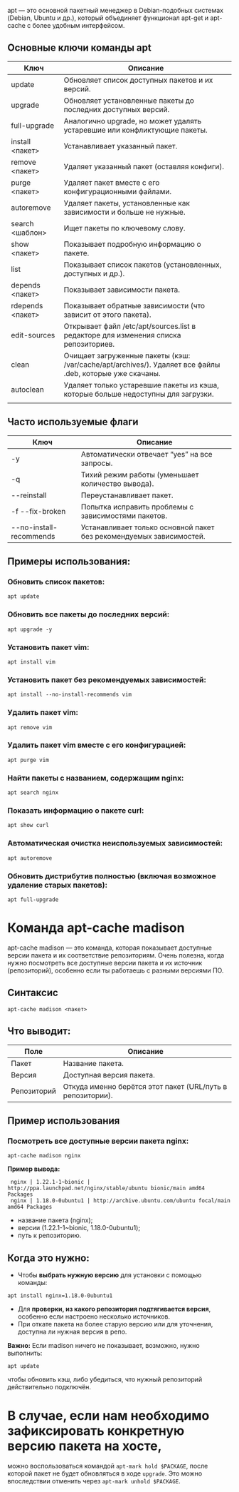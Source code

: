 apt — это основной пакетный менеджер в Debian-подобных системах (Debian, Ubuntu и др.), который объединяет функционал apt-get и apt-cache с более удобным интерфейсом.

## **Основные ключи команды apt**

| **Ключ**         | **Описание**                                                                                             |
| ---------------- | -------------------------------------------------------------------------------------------------------- |
| update           | Обновляет список доступных пакетов и их версий.                                                          |
| upgrade          | Обновляет установленные пакеты до последних доступных версий.                                            |
| full-upgrade     | Аналогично upgrade, но может удалять устаревшие или конфликтующие пакеты.                                |
| install <пакет>  | Устанавливает указанный пакет.                                                                           |
| remove <пакет>   | Удаляет указанный пакет (оставляя конфиги).                                                              |
| purge <пакет>    | Удаляет пакет вместе с его конфигурационными файлами.                                                    |
| autoremove       | Удаляет пакеты, установленные как зависимости и больше не нужные.                                        |
| search <шаблон>  | Ищет пакеты по ключевому слову.                                                                          |
| show <пакет>     | Показывает подробную информацию о пакете.                                                                |
| list             | Показывает список пакетов (установленных, доступных и др.).                                              |
| depends <пакет>  | Показывает зависимости пакета.                                                                           |
| rdepends <пакет> | Показывает обратные зависимости (что зависит от этого пакета).                                           |
| edit-sources     | Открывает файл /etc/apt/sources.list в редакторе для изменения списка репозиториев.                      |
| clean            | Очищает загруженные пакеты (кэш: /var/cache/apt/archives/). Удаляет все файлы .deb, которые уже скачаны. |
| autoclean        | Удаляет только устаревшие пакеты из кэша, которые больше недоступны для загрузки.                        |
|                  |                                                                                                          |

## **Часто используемые флаги**

| **Ключ**                | **Описание**                                                        |
| ----------------------- | ------------------------------------------------------------------- |
| -y                      | Автоматически отвечает “yes” на все запросы.                        |
| -q                      | Тихий режим работы (уменьшает количество вывода).                   |
| --reinstall             | Переустанавливает пакет.                                            |
| -f --fix-broken         | Попытка исправить проблемы с зависимостями пакетов.                 |
| --no-install-recommends | Устанавливает только основной пакет без рекомендуемых зависимостей. |

## **Примеры использования:**

### **Обновить список пакетов:**
```
apt update
```

### **Обновить все пакеты до последних версий:**
```
apt upgrade -y
```

### **Установить пакет vim:**
```
apt install vim
```

### **Установить пакет без рекомендуемых зависимостей:**
```
apt install --no-install-recommends vim
```

### **Удалить пакет vim:**
```
apt remove vim
```

### **Удалить пакет vim вместе с его конфигурацией:**
```
apt purge vim
```

### **Найти пакеты с названием, содержащим nginx:**
```
apt search nginx
```

### **Показать информацию о пакете curl:**
```
apt show curl
```

### **Автоматическая очистка неиспользуемых зависимостей:**
```
apt autoremove
```

### **Обновить дистрибутив полностью (включая возможное удаление старых пакетов):**
```
apt full-upgrade
```

# **Команда apt-cache madison**

apt-cache madison — это команда, которая показывает доступные версии пакета и их соответствие репозиториям. Очень полезна, когда нужно посмотреть все доступные версии пакета и их источник (репозиторий), особенно если ты работаешь с разными версиями ПО.

## **Синтаксис**
```
apt-cache madison <пакет>
```

## **Что выводит:**

|**Поле**|**Описание**|
|---|---|
|Пакет|Название пакета.|
|Версия|Доступная версия пакета.|
|Репозиторий|Откуда именно берётся этот пакет (URL/путь в репозитории).|

## **Пример использования**

### **Посмотреть все доступные версии пакета nginx:**
```
apt-cache madison nginx
```

**Пример вывода:**
```
 nginx | 1.22.1-1~bionic | http://ppa.launchpad.net/nginx/stable/ubuntu bionic/main amd64 Packages
 nginx | 1.18.0-0ubuntu1 | http://archive.ubuntu.com/ubuntu focal/main amd64 Packages
```

- название пакета (nginx);
- версии (1.22.1-1~bionic, 1.18.0-0ubuntu1);
- путь к репозиторию.

## **Когда это нужно:**

- Чтобы **выбрать нужную версию** для установки с помощью команды:
```
apt install nginx=1.18.0-0ubuntu1
```
    
- Для **проверки, из какого репозитория подтягивается версия**, особенно если настроено несколько источников.
- При откате пакета на более старую версию или для уточнения, доступна ли нужная версия в репо.

**Важно:**
Если madison ничего не показывает, возможно, нужно выполнить:
```
apt update
```
чтобы обновить кэш, либо убедиться, что нужный репозиторий действительно подключён.

# В случае, если нам необходимо зафиксировать конкретную версию пакета на хосте, 

можно воспользоваться командой `apt-mark hold $PACKAGE`, после которой пакет не будет обновляться в ходе `upgrade`. Это можно впоследствии отменить через `apt-mark unhold $PACKAGE`.
